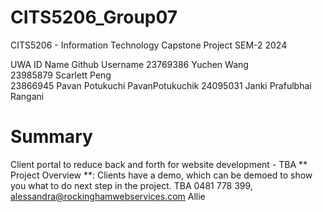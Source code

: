 # CITS5206_Group07
CITS5206 - Information Technology Capstone Project SEM-2 2024


  UWA ID	            Name	                    Github Username
23769386		  Yuchen Wang        
23985879		  Scarlett Peng          
23866945	    Pavan Potukuchi	                 PavanPotukuchik
24095031      Janki Prafulbhai Rangani
	
# Summary
Client portal to reduce back and forth for website development - TBA
** Project Overview **:
Clients have a demo, which can be demoed to show you what to do next step in the project.
TBA
0481 778 399, alessandra@rockinghamwebservices.com Allie
